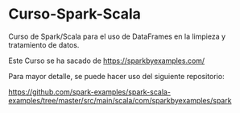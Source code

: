 # Curso-Spark-Scala
Curso de Spark/Scala para el uso de DataFrames en la limpieza y tratamiento de datos.

Este Curso se ha sacado de https://sparkbyexamples.com/

Para mayor detalle, se puede hacer uso del siguiente repositorio:

https://github.com/spark-examples/spark-scala-examples/tree/master/src/main/scala/com/sparkbyexamples/spark
